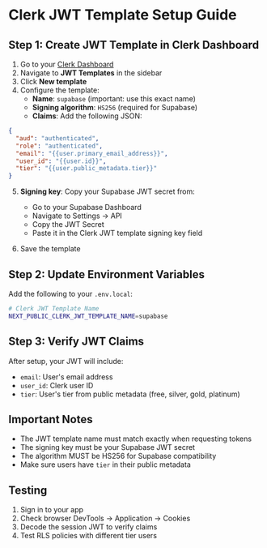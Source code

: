 # Clerk JWT Template Setup Guide

## Step 1: Create JWT Template in Clerk Dashboard

1. Go to your [Clerk Dashboard](https://dashboard.clerk.com)
2. Navigate to **JWT Templates** in the sidebar
3. Click **New template**
4. Configure the template:
   - **Name**: `supabase` (important: use this exact name)
   - **Signing algorithm**: `HS256` (required for Supabase)
   - **Claims**: Add the following JSON:

```json
{
  "aud": "authenticated",
  "role": "authenticated",
  "email": "{{user.primary_email_address}}",
  "user_id": "{{user.id}}",
  "tier": "{{user.public_metadata.tier}}"
}
```

5. **Signing key**: Copy your Supabase JWT secret from:
   - Go to your Supabase Dashboard
   - Navigate to Settings → API
   - Copy the JWT Secret
   - Paste it in the Clerk JWT template signing key field

6. Save the template

## Step 2: Update Environment Variables

Add the following to your `.env.local`:

```bash
# Clerk JWT Template Name
NEXT_PUBLIC_CLERK_JWT_TEMPLATE_NAME=supabase
```

## Step 3: Verify JWT Claims

After setup, your JWT will include:
- `email`: User's email address
- `user_id`: Clerk user ID
- `tier`: User's tier from public metadata (free, silver, gold, platinum)

## Important Notes

- The JWT template name must match exactly when requesting tokens
- The signing key must be your Supabase JWT secret
- The algorithm MUST be HS256 for Supabase compatibility
- Make sure users have `tier` in their public metadata

## Testing

1. Sign in to your app
2. Check browser DevTools → Application → Cookies
3. Decode the session JWT to verify claims
4. Test RLS policies with different tier users
